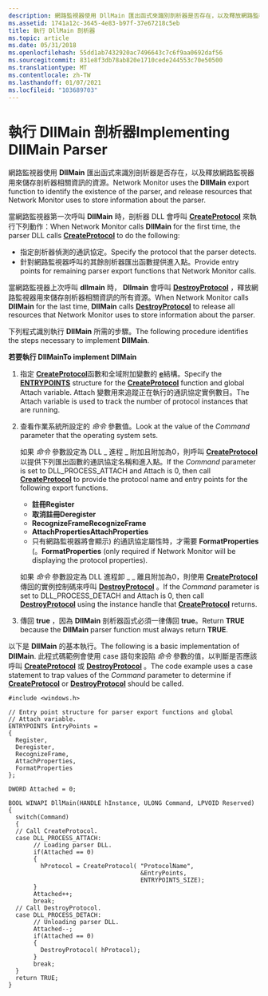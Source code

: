 ```yaml
---
description: 網路監視器使用 DllMain 匯出函式來識別剖析器是否存在，以及釋放網路監視器用來儲存剖析器相關資訊的資源。
ms.assetid: 1741a12c-3645-4e83-b97f-37e67218c5eb
title: 執行 DllMain 剖析器
ms.topic: article
ms.date: 05/31/2018
ms.openlocfilehash: 55dd1ab7432920ac7496643c7c6f9aa0692daf56
ms.sourcegitcommit: 831e8f3db78ab820e1710cede244553c70e50500
ms.translationtype: MT
ms.contentlocale: zh-TW
ms.lasthandoff: 01/07/2021
ms.locfileid: "103689703"
---
```

# <a name="implementing-dllmain-parser"></a><span data-ttu-id="f1280-103">執行 DllMain 剖析器</span><span class="sxs-lookup"><span data-stu-id="f1280-103">Implementing DllMain Parser</span></span>

<span data-ttu-id="f1280-104">網路監視器使用 **DllMain** 匯出函式來識別剖析器是否存在，以及釋放網路監視器用來儲存剖析器相關資訊的資源。</span><span class="sxs-lookup"><span data-stu-id="f1280-104">Network Monitor uses the **DllMain** export function to identify the existence of the parser, and release resources that Network Monitor uses to store information about the parser.</span></span>

<span data-ttu-id="f1280-105">當網路監視器第一次呼叫 **DllMain** 時，剖析器 DLL 會呼叫 [**CreateProtocol**](createprotocol.md) 來執行下列動作：</span><span class="sxs-lookup"><span data-stu-id="f1280-105">When Network Monitor calls **DllMain** for the first time, the parser DLL calls [**CreateProtocol**](createprotocol.md) to do the following:</span></span>

-   <span data-ttu-id="f1280-106">指定剖析器偵測的通訊協定。</span><span class="sxs-lookup"><span data-stu-id="f1280-106">Specify the protocol that the parser detects.</span></span>
-   <span data-ttu-id="f1280-107">針對網路監視器呼叫的其餘剖析器匯出函數提供進入點。</span><span class="sxs-lookup"><span data-stu-id="f1280-107">Provide entry points for remaining parser export functions that Network Monitor calls.</span></span>

<span data-ttu-id="f1280-108">當網路監視器上次呼叫 **dllmain** 時， **Dllmain** 會呼叫 [**DestroyProtocol**](destroyprotocol.md) ，釋放網路監視器用來儲存剖析器相關資訊的所有資源。</span><span class="sxs-lookup"><span data-stu-id="f1280-108">When Network Monitor calls **DllMain** for the last time, **DllMain** calls [**DestroyProtocol**](destroyprotocol.md) to release all resources that Network Monitor uses to store information about the parser.</span></span>

<span data-ttu-id="f1280-109">下列程式識別執行 **DllMain** 所需的步驟。</span><span class="sxs-lookup"><span data-stu-id="f1280-109">The following procedure identifies the steps necessary to implement **DllMain**.</span></span>

<span data-ttu-id="f1280-110">**若要執行 DllMain**</span><span class="sxs-lookup"><span data-stu-id="f1280-110">**To implement DllMain**</span></span>

1.  <span data-ttu-id="f1280-111">指定 [**CreateProtocol**](createprotocol.md)函數和全域附加變數的 [**e**](entrypoints.md)結構。</span><span class="sxs-lookup"><span data-stu-id="f1280-111">Specify the [**ENTRYPOINTS**](entrypoints.md) structure for the [**CreateProtocol**](createprotocol.md) function and global Attach variable.</span></span> <span data-ttu-id="f1280-112">Attach 變數用來追蹤正在執行的通訊協定實例數目。</span><span class="sxs-lookup"><span data-stu-id="f1280-112">The Attach variable is used to track the number of protocol instances that are running.</span></span>
2.  <span data-ttu-id="f1280-113">查看作業系統所設定的 *命令* 參數值。</span><span class="sxs-lookup"><span data-stu-id="f1280-113">Look at the value of the *Command* parameter that the operating system sets.</span></span>

    <span data-ttu-id="f1280-114">如果 *命令* 參數設定為 DLL \_ 進程 \_ 附加且附加為0，則呼叫 [**CreateProtocol**](createprotocol.md) 以提供下列匯出函數的通訊協定名稱和進入點。</span><span class="sxs-lookup"><span data-stu-id="f1280-114">If the *Command* parameter is set to DLL\_PROCESS\_ATTACH and Attach is 0, then call [**CreateProtocol**](createprotocol.md) to provide the protocol name and entry points for the following export functions.</span></span>

    -   <span data-ttu-id="f1280-115">**註冊**</span><span class="sxs-lookup"><span data-stu-id="f1280-115">**Register**</span></span>
    -   <span data-ttu-id="f1280-116">**取消註冊**</span><span class="sxs-lookup"><span data-stu-id="f1280-116">**Deregister**</span></span>
    -   <span data-ttu-id="f1280-117">**RecognizeFrame**</span><span class="sxs-lookup"><span data-stu-id="f1280-117">**RecognizeFrame**</span></span>
    -   <span data-ttu-id="f1280-118">**AttachProperties**</span><span class="sxs-lookup"><span data-stu-id="f1280-118">**AttachProperties**</span></span>
    -   <span data-ttu-id="f1280-119">只有網路監視器將會顯示) 的通訊協定屬性時，才需要 **FormatProperties** (。</span><span class="sxs-lookup"><span data-stu-id="f1280-119">**FormatProperties** (only required if Network Monitor will be displaying the protocol properties).</span></span>

    <span data-ttu-id="f1280-120">如果 *命令* 參數設定為 DLL 進程卸 \_ \_ 離且附加為0，則使用 [**CreateProtocol**](createprotocol.md)傳回的實例控制碼來呼叫 [**DestroyProtocol**](destroyprotocol.md) 。</span><span class="sxs-lookup"><span data-stu-id="f1280-120">If the *Command* parameter is set to DLL\_PROCESS\_DETACH and Attach is 0, then call [**DestroyProtocol**](destroyprotocol.md) using the instance handle that [**CreateProtocol**](createprotocol.md) returns.</span></span>

3.  <span data-ttu-id="f1280-121">傳回 **true** ，因為 **DllMain** 剖析器函式必須一律傳回 **true**。</span><span class="sxs-lookup"><span data-stu-id="f1280-121">Return **TRUE** because the **DllMain** parser function must always return **TRUE**.</span></span>

<span data-ttu-id="f1280-122">以下是 **DllMain** 的基本執行。</span><span class="sxs-lookup"><span data-stu-id="f1280-122">The following is a basic implementation of **DllMain**.</span></span> <span data-ttu-id="f1280-123">此程式碼範例會使用 case 語句來設陷 *命令* 參數的值，以判斷是否應該呼叫 [**CreateProtocol**](createprotocol.md) 或 [**DestroyProtocol**](destroyprotocol.md) 。</span><span class="sxs-lookup"><span data-stu-id="f1280-123">The code example uses a case statement to trap values of the *Command* parameter to determine if [**CreateProtocol**](createprotocol.md) or [**DestroyProtocol**](destroyprotocol.md) should be called.</span></span>

``` syntax
#include <windows.h>

// Entry point structure for parser export functions and global
// Attach variable.
ENTRYPOINTS EntryPoints =
{
  Register,
  Deregister,
  RecognizeFrame,
  AttachProperties,
  FormatProperties
};

DWORD Attached = 0; 

BOOL WINAPI DllMain(HANDLE hInstance, ULONG Command, LPVOID Reserved)
{
  switch(Command)
  {
  // Call CreateProtocol.
  case DLL_PROCESS_ATTACH:
       // Loading parser DLL.
       if(Attached == 0)
       {
         hProtocol = CreateProtocol( "ProtocolName",
                                     &EntryPoints,
                                     ENTRYPOINTS_SIZE);
       }
       Attached++;
       break;
  // Call DestroyProtocol.
  case DLL_PROCESS_DETACH:
       // Unloading parser DLL.
       Attached--;
       if(Attached == 0)
       {
         DestroyProtocol( hProtocol);
       }
       break;
  }
  return TRUE;
}
```

 

 



